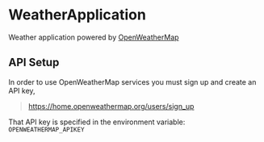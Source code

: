 # WeatherApplication
Weather application powered by [OpenWeatherMap](https://openweathermap.org/)

## API Setup
In order to use OpenWeatherMap services you must sign up and create an API key,

> https://home.openweathermap.org/users/sign_up

That API key is specified in the environment variable: `OPENWEATHERMAP_APIKEY`
